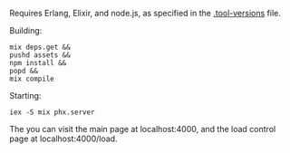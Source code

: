Requires Erlang, Elixir, and node.js, as specified in the [.tool-versions](./.tool-versions) file.

Building:

```
mix deps.get &&
pushd assets &&
npm install &&
popd &&
mix compile
```

Starting:

```
iex -S mix phx.server
```

The you can visit the main page at localhost:4000, and the load control page at localhost:4000/load.
